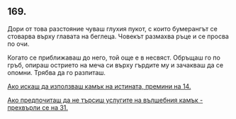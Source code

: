 ## 169.

Дори от това разстояние чуваш глухия пукот, с които бумерангът се
стоварва върху главата на беглеца. Човекът размахва ръце и се
просва по очи.

Когато се приближаваш до него, той още е в несвяст. Обръщаш го по
гръб, опираш острието на меча си върху гърдите му и зачакваш да се
опомни. Трябва да го разпиташ.

[Ако искаш да използваш камък на истината, премини на 14.](./14)

[Ако предпочиташ да не търсиш услугите на вълшебния камък -
прехвърли се на 31.](./31)
